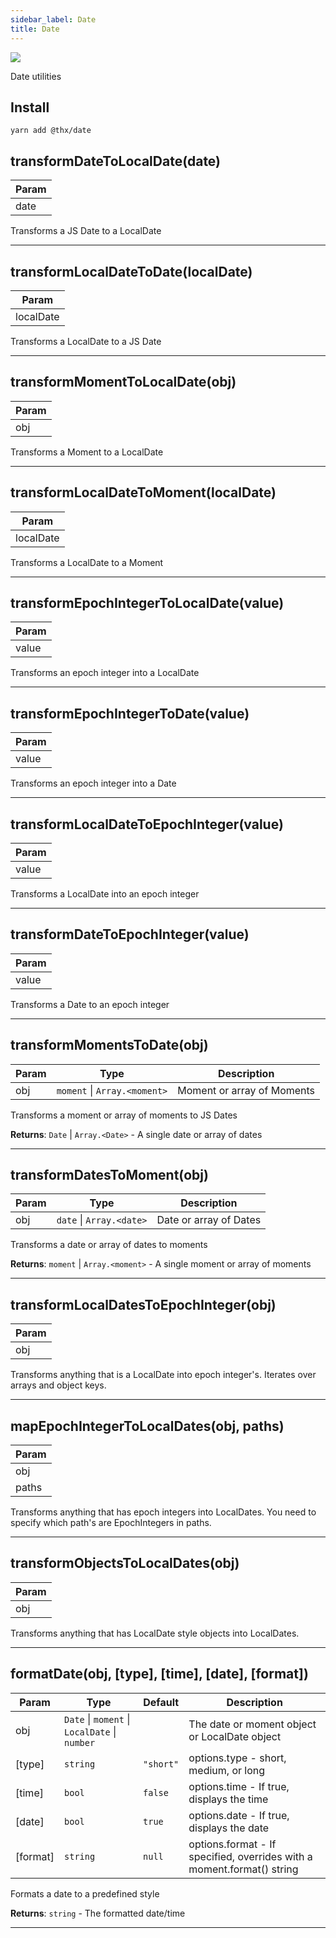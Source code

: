 ```yaml
---
sidebar_label: Date
title: Date
---
```


[![](/coverage/date.svg)](/coverage/date/lcov-report/index.html)

Date utilities

## Install
```
yarn add @thx/date
```
<a name="transformDateToLocalDate"></a>

## transformDateToLocalDate(date)

| Param |
| --- |
| date | 

Transforms a JS Date to a LocalDate


* * *

<a name="transformLocalDateToDate"></a>

## transformLocalDateToDate(localDate)

| Param |
| --- |
| localDate | 

Transforms a LocalDate to a JS Date


* * *

<a name="transformMomentToLocalDate"></a>

## transformMomentToLocalDate(obj)

| Param |
| --- |
| obj | 

Transforms a Moment to a LocalDate


* * *

<a name="transformLocalDateToMoment"></a>

## transformLocalDateToMoment(localDate)

| Param |
| --- |
| localDate | 

Transforms a LocalDate to a Moment


* * *

<a name="transformEpochIntegerToLocalDate"></a>

## transformEpochIntegerToLocalDate(value)

| Param |
| --- |
| value | 

Transforms an epoch integer into a LocalDate


* * *

<a name="transformEpochIntegerToDate"></a>

## transformEpochIntegerToDate(value)

| Param |
| --- |
| value | 

Transforms an epoch integer into a Date


* * *

<a name="transformLocalDateToEpochInteger"></a>

## transformLocalDateToEpochInteger(value)

| Param |
| --- |
| value | 

Transforms a LocalDate into an epoch integer


* * *

<a name="transformDateToEpochInteger"></a>

## transformDateToEpochInteger(value)

| Param |
| --- |
| value | 

Transforms a Date to an epoch integer


* * *

<a name="transformMomentsToDate"></a>

## transformMomentsToDate(obj)

| Param | Type | Description |
| --- | --- | --- |
| obj | <code>moment</code> \| <code>Array.&lt;moment&gt;</code> | Moment or array of Moments |

Transforms a moment or array of moments to JS Dates

**Returns**: <code>Date</code> \| <code>Array.&lt;Date&gt;</code> - A single date or array of dates  

* * *

<a name="transformDatesToMoment"></a>

## transformDatesToMoment(obj)

| Param | Type | Description |
| --- | --- | --- |
| obj | <code>date</code> \| <code>Array.&lt;date&gt;</code> | Date or array of Dates |

Transforms a date or array of dates to moments

**Returns**: <code>moment</code> \| <code>Array.&lt;moment&gt;</code> - A single moment or array of moments  

* * *

<a name="transformLocalDatesToEpochInteger"></a>

## transformLocalDatesToEpochInteger(obj)

| Param |
| --- |
| obj | 

Transforms anything that is a LocalDate into epoch integer's. Iterates over arrays and object keys.


* * *

<a name="mapEpochIntegerToLocalDates"></a>

## mapEpochIntegerToLocalDates(obj, paths)

| Param |
| --- |
| obj | 
| paths | 

Transforms anything that has epoch integers into LocalDates. You need to specify which path's are EpochIntegers in paths.


* * *

<a name="transformObjectsToLocalDates"></a>

## transformObjectsToLocalDates(obj)

| Param |
| --- |
| obj | 

Transforms anything that has LocalDate style objects into LocalDates.


* * *

<a name="formatDate"></a>

## formatDate(obj, [type], [time], [date], [format])

| Param | Type | Default | Description |
| --- | --- | --- | --- |
| obj | <code>Date</code> \| <code>moment</code> \| <code>LocalDate</code> \| <code>number</code> |  | The date or moment object or LocalDate object |
| [type] | <code>string</code> | <code>&quot;short&quot;</code> | options.type - short, medium, or long |
| [time] | <code>bool</code> | <code>false</code> | options.time - If true, displays the time |
| [date] | <code>bool</code> | <code>true</code> | options.date - If true, displays the date |
| [format] | <code>string</code> | <code>null</code> | options.format - If specified, overrides with a moment.format() string |

Formats a date to a predefined style

**Returns**: <code>string</code> - The formatted date/time  

* * *

